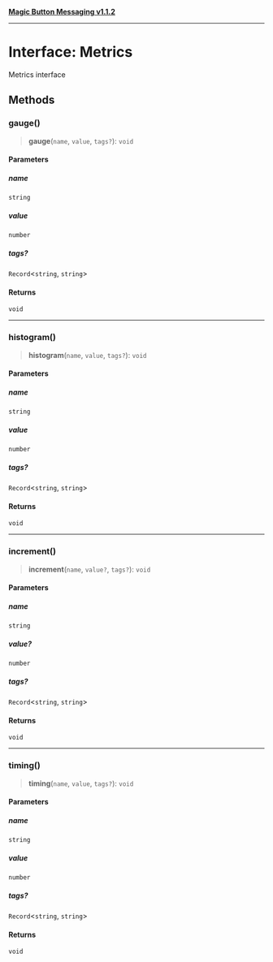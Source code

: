 [**Magic Button Messaging v1.1.2**](../README.md)

***

# Interface: Metrics

Metrics interface

## Methods

### gauge()

> **gauge**(`name`, `value`, `tags?`): `void`

#### Parameters

##### name

`string`

##### value

`number`

##### tags?

`Record`\<`string`, `string`\>

#### Returns

`void`

***

### histogram()

> **histogram**(`name`, `value`, `tags?`): `void`

#### Parameters

##### name

`string`

##### value

`number`

##### tags?

`Record`\<`string`, `string`\>

#### Returns

`void`

***

### increment()

> **increment**(`name`, `value?`, `tags?`): `void`

#### Parameters

##### name

`string`

##### value?

`number`

##### tags?

`Record`\<`string`, `string`\>

#### Returns

`void`

***

### timing()

> **timing**(`name`, `value`, `tags?`): `void`

#### Parameters

##### name

`string`

##### value

`number`

##### tags?

`Record`\<`string`, `string`\>

#### Returns

`void`
